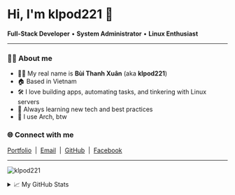 <h1 align="left">Hi, I'm <b>klpod221</b> 👋</h1>

<p><b>Full-Stack Developer</b> &bull; <b>System Administrator</b> &bull; <b>Linux Enthusiast</b></p>

---

### 🧑‍💻 About me

- 👨‍💻 My real name is <b>Bùi Thanh Xuân</b> (aka <b>klpod221</b>)
- 🏠 Based in Vietnam
- 🛠 I love building apps, automating tasks, and tinkering with Linux servers
- 🌱 Always learning new tech and best practices
- 🐧 I use Arch, btw

### 🌐 Connect with me

<a href="https://klpod221.com" target="_blank">Portfolio</a> &nbsp;|&nbsp;
<a href="mailto:klpod221@gmail.com" target="_blank">Email</a> &nbsp;|&nbsp;
<a href="https://github.com/klpod221" target="_blank">GitHub</a> &nbsp;|&nbsp;
<a href="https://www.facebook.com/klpod221" target="_blank">Facebook</a>

---

<p>
    <img src="https://komarev.com/ghpvc/?username=klpod221&label=Profile+views&color=0e75b6&style=flat" alt="klpod221" />
</p>

<details>
<summary>📈 My GitHub Stats</summary>

<p align="left">
    <img src="https://github-readme-stats.vercel.app/api?username=klpod221&show_icons=true&theme=tokyonight" alt="klpod221's GitHub stats" height="150"/>
    <img src="https://github-readme-stats.vercel.app/api/top-langs/?username=klpod221&layout=compact&theme=tokyonight" alt="Top Langs" height="150"/>
</p>
</details>